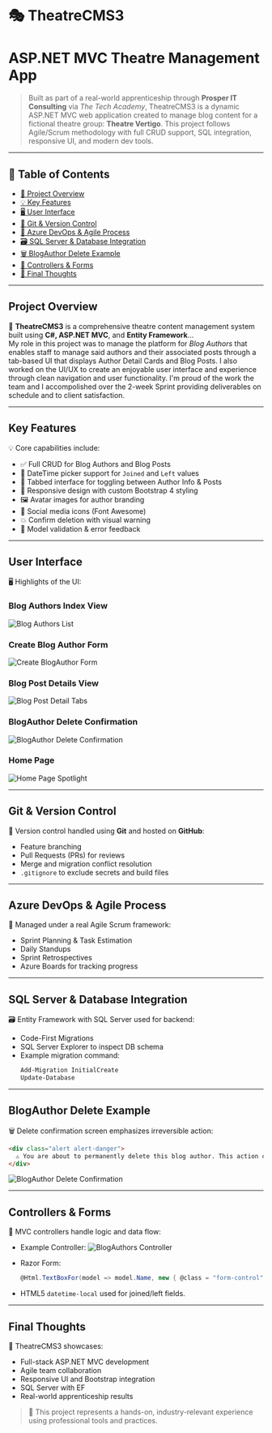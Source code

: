 # 🎭 TheatreCMS3
# ASP.NET MVC Theatre Management App

> Built as part of a real-world apprenticeship through **Prosper IT Consulting** via *The Tech Academy*, TheatreCMS3 is a dynamic ASP.NET MVC web application created to manage blog content for a fictional theatre group: **Theatre Vertigo**. This project follows Agile/Scrum methodology with full CRUD support, SQL integration, responsive UI, and modern dev tools.

---

## 📑 Table of Contents

- [🚀 Project Overview](#project-overview)
- [💡 Key Features](#key-features)
- [🖥️ User Interface](#user-interface)
- [🔀 Git & Version Control](#git--version-control)
- [🚀 Azure DevOps & Agile Process](#azure-devops--agile-process)
- [🗃️ SQL Server & Database Integration](#sql-server--database-integration)
- [🗑️ BlogAuthor Delete Example](#blogauthor-delete-example)
- [🧠 Controllers & Forms](#controllers--forms)
- [📌 Final Thoughts](#final-thoughts)

---

## Project Overview

🚀 **TheatreCMS3** is a comprehensive theatre content management system built using **C#, ASP.NET MVC**, and **Entity Framework**... \
My role in this project was to manage the platform for *Blog Authors* that enables staff to manage said authors and their associated posts through a tab-based UI that displays Author Detail Cards and Blog Posts. 
I also worked on the UI/UX to create an enjoyable user interface and experience through clean navigation and user functionality.
I'm proud of the work the team and I accompolished over the 2-week Sprint providing deliverables on schedule and to client satisfaction. 


---

## Key Features

💡 Core capabilities include:

- ✅ Full CRUD for Blog Authors and Blog Posts
- 📆 DateTime picker support for `Joined` and `Left` values
- 🎨 Tabbed interface for toggling between Author Info & Posts
- 📱 Responsive design with custom Bootstrap 4 styling
- 🖼️ Avatar images for author branding
- 🔗 Social media icons (Font Awesome)
- 💥 Confirm deletion with visual warning
- 🧠 Model validation & error feedback

---

## User Interface

🖥️ Highlights of the UI:

### Blog Authors Index View  
![Blog Authors List](assets/screenshots/BlogAuthors.png)

### Create Blog Author Form  
![Create BlogAuthor Form](assets/screenshots/Create.png)

### Blog Post Details View  
![Blog Post Detail Tabs](assets/screenshots/BlogPostDetails.png)

### BlogAuthor Delete Confirmation  
![BlogAuthor Delete Confirmation](assets/screenshots/Haruki_Murakami_Delete.png)

### Home Page  
![Home Page Spotlight](assets/screenshots/Home.png)

---

## Git & Version Control

🔀 Version control handled using **Git** and hosted on **GitHub**:

- Feature branching
- Pull Requests (PRs) for reviews
- Merge and migration conflict resolution
- `.gitignore` to exclude secrets and build files

---

## Azure DevOps & Agile Process

🚀 Managed under a real Agile Scrum framework:

- Sprint Planning & Task Estimation
- Daily Standups
- Sprint Retrospectives
- Azure Boards for tracking progress

---

## SQL Server & Database Integration

🗃️ Entity Framework with SQL Server used for backend:

- Code-First Migrations
- SQL Server Explorer to inspect DB schema
- Example migration command:
  ```bash
  Add-Migration InitialCreate
  Update-Database
  ```

---

## BlogAuthor Delete Example

🗑️ Delete confirmation screen emphasizes irreversible action:

```html
<div class="alert alert-danger">
  ⚠️ You are about to permanently delete this blog author. This action cannot be undone!
</div>
```
![BlogAuthor Delete Confirmation](assets/screenshots/Haruki_Murakami_Delete.png)

---

## Controllers & Forms

🧠 MVC controllers handle logic and data flow:

- Example Controller:
  ![BlogAuthors Controller](assets/screenshots/BlogAuthorController.png)

- Razor Form:
  ```csharp
  @Html.TextBoxFor(model => model.Name, new { @class = "form-control" })
  ```

- HTML5 `datetime-local` used for joined/left fields.

---

## Final Thoughts

📌 TheatreCMS3 showcases:

- Full-stack ASP.NET MVC development
- Agile team collaboration
- Responsive UI and Bootstrap integration
- SQL Server with EF
- Real-world apprenticeship results

> 🎯 This project represents a hands-on, industry-relevant experience using professional tools and practices.
